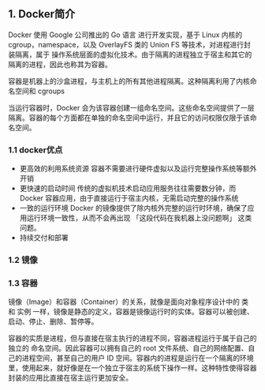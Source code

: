 ## 1. Docker简介
Docker 使用 Google 公司推出的 Go 语言 进行开发实现，基于 Linux 内核的 cgroup，namespace，以及 OverlayFS 类的 Union FS 等技术，对进程进行封装隔离，属于 操作系统层面的虚拟化技术。由于隔离的进程独立于宿主和其它的隔离的进程，因此也称其为容器。

容器是机器上的沙盒进程，与主机上的所有其他进程隔离。这种隔离利用了内核命名空间和 cgroups

当运行容器时，Docker 会为该容器创建一组命名空间。这些命名空间提供了一层隔离。容器的每个方面都在单独的命名空间中运行，并且它的访问权限仅限于该命名空间。


 ### 1.1 docker优点
 * 更高效的利用系统资源
容器不需要进行硬件虚拟以及运行完整操作系统等额外开销
* 更快速的启动时间
 传统的虚拟机技术启动应用服务往往需要数分钟，而 Docker 容器应用，由于直接运行于宿主内核，无需启动完整的操作系统
* 一致的运行环境
Docker 的镜像提供了除内核外完整的运行时环境，确保了应用运行环境一致性，从而不会再出现 「这段代码在我机器上没问题啊」 这类问题。
* 持续交付和部署

### 1.2 镜像

### 1.3 容器
镜像（Image）和容器（Container）的关系，就像是面向对象程序设计中的 类 和 实例 一样，镜像是静态的定义，容器是镜像运行时的实体。容器可以被创建、启动、停止、删除、暂停等。

容器的实质是进程，但与直接在宿主执行的进程不同，容器进程运行于属于自己的独立的 命名空间。因此容器可以拥有自己的 root 文件系统、自己的网络配置、自己的进程空间，甚至自己的用户 ID 空间。容器内的进程是运行在一个隔离的环境里，使用起来，就好像是在一个独立于宿主的系统下操作一样。这种特性使得容器封装的应用比直接在宿主运行更加安全。